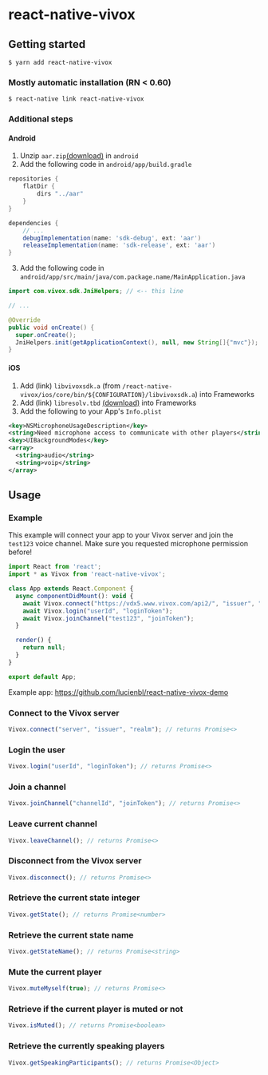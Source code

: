 # react-native-vivox

## Getting started

`$ yarn add react-native-vivox`

### Mostly automatic installation (RN < 0.60)

`$ react-native link react-native-vivox`

### Additional steps
#### Android
1. Unzip `aar.zip`[(download)](https://we.tl/t-gQtUUK1F6A) in `android`
2. Add the following code in `android/app/build.gradle`
```groovy
repositories {
    flatDir {
        dirs "../aar"
    }
}

dependencies {
    // ...
    debugImplementation(name: 'sdk-debug', ext: 'aar')
    releaseImplementation(name: 'sdk-release', ext: 'aar')
}
```
3. Add the following code in `android/app/src/main/java/com.package.name/MainApplication.java`
```java
import com.vivox.sdk.JniHelpers; // <-- this line

// ...

@Override
public void onCreate() {
  super.onCreate();
  JniHelpers.init(getApplicationContext(), null, new String[]{"mvc"}); // <-- this line
}
```

#### iOS
1. Add (link) `libvivoxsdk.a` (from `/react-native-vivox/ios/core/bin/${CONFIGURATION}/libvivoxsdk.a`) into Frameworks
2. Add (link) `libresolv.tbd` [(download)](https://we.tl/t-mEIWcVv26j) into Frameworks
3. Add the following to your App's `Info.plist`
```xml
<key>NSMicrophoneUsageDescription</key>
<string>Need microphone access to communicate with other players</string>
<key>UIBackgroundModes</key>
<array>
  <string>audio</string>
  <string>voip</string>
</array>
```

## Usage
### Example
This example will connect your app to your Vivox server and join the `test123` voice channel. Make sure you requested microphone permission before!
```javascript
import React from 'react';
import * as Vivox from 'react-native-vivox';

class App extends React.Component {
  async componentDidMount(): void {
    await Vivox.connect("https://vdx5.www.vivox.com/api2/", "issuer", "vdx5.vivox.com");
    await Vivox.login("userId", "loginToken");
    await Vivox.joinChannel("test123", "joinToken");
  }

  render() {
    return null;
  }
}

export default App;
```
Example app: https://github.com/lucienbl/react-native-vivox-demo
### Connect to the Vivox server
```javascript
Vivox.connect("server", "issuer", "realm"); // returns Promise<>
```

### Login the user
```javascript
Vivox.login("userId", "loginToken"); // returns Promise<>
```

### Join a channel
```javascript
Vivox.joinChannel("channelId", "joinToken"); // returns Promise<>
```

### Leave current channel
```javascript
Vivox.leaveChannel(); // returns Promise<>
```

### Disconnect from the Vivox server
```javascript
Vivox.disconnect(); // returns Promise<>
```

### Retrieve the current state integer
```javascript
Vivox.getState(); // returns Promise<number>
```

### Retrieve the current state name
```javascript
Vivox.getStateName(); // returns Promise<string>
```

### Mute the current player
```javascript
Vivox.muteMyself(true); // returns Promise<>
```

### Retrieve if the current player is muted or not
```javascript
Vivox.isMuted(); // returns Promise<boolean>
```

### Retrieve the currently speaking players
```javascript
Vivox.getSpeakingParticipants(); // returns Promise<Object>
```
